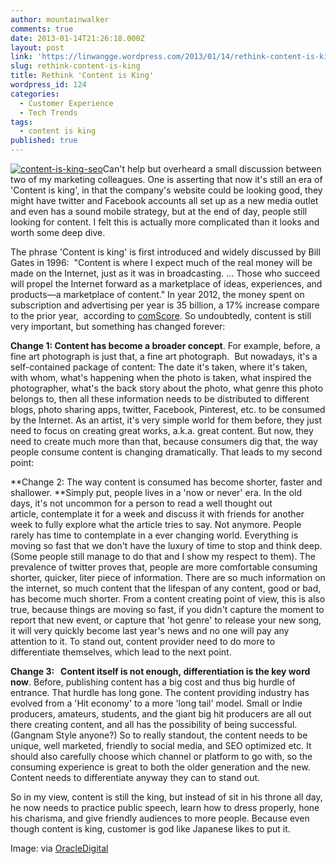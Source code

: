 ```yaml
---
author: mountainwalker
comments: true
date: 2013-01-14T21:26:18.000Z
layout: post
link: 'https://linwangge.wordpress.com/2013/01/14/rethink-content-is-king/'
slug: rethink-content-is-king
title: Rethink 'Content is King'
wordpress_id: 124
categories:
  - Customer Experience
  - Tech Trends
tags:
  - content is king
published: true
---
```


[![content-is-king-seo](http://linwangge.files.wordpress.com/2013/01/content-is-king-seo.jpg)](http://linwangge.files.wordpress.com/2013/01/content-is-king-seo.jpg)Can't help but overheard a small discussion between two of my marketing colleagues. One is asserting that now it's still an era of 'Content is king', in that the company's website could be looking good, they might have twitter and Facebook accounts all set up as a new media outlet and even has a sound mobile strategy, but at the end of day, people still looking for content. I felt this is actually more complicated than it looks and worth some deep dive.

The phrase 'Content is king' is first introduced and widely discussed by Bill Gates in 1996:  "Content is where I expect much of the real money will be made on the Internet, just as it was in broadcasting. … Those who succeed will propel the Internet forward as a marketplace of ideas, experiences, and products—a marketplace of content." In year 2012, the money spent on subscription and advertising per year is 35 billion, a 17% increase compare to the prior year,  according to [comScore](http://www.businessinsider.com/online-ad-spending-will-increase-18-in-2012-2012-6#ixzz24NXrz1s0). So undoubtedly, content is still very important, but something has changed forever:

**Change 1: Content has become a broader concept**. For example, before, a fine art photograph is just that, a fine art photograph.  But nowadays, it's a self-contained package of content: The date it's taken, where it's taken, with whom, what's happening when the photo is taken, what inspired the photographer, what's the back story about the photo, what genre this photo belongs to, then all these information needs to be distributed to different blogs, photo sharing apps, twitter, Facebook, Pinterest, etc. to be consumed by the Internet. As an artist, it's very simple world for them before, they just need to focus on creating great works, a.k.a. great content. But now, they need to create much more than that, because consumers dig that, the way people consume content is changing dramatically. That leads to my second point:

**Change 2: The way content is consumed has become shorter, faster and shallower. **Simply put, people lives in a 'now or never' era. In the old days, it's not uncommon for a person to read a well thought out article, contemplate it for a week and discuss it with friends for another week to fully explore what the article tries to say. Not anymore. People rarely has time to contemplate in a ever changing world. Everything is moving so fast that we don't have the luxury of time to stop and think deep. (Some people still manage to do that and I show my respect to them). The prevalence of twitter proves that, people are more comfortable consuming shorter, quicker, liter piece of information. There are so much information on the internet, so much content that the lifespan of any content, good or bad, has become much shorter. From a content creating point of view, this is also true, because things are moving so fast, if you didn't capture the moment to report that new event, or capture that 'hot genre' to release your new song, it will very quickly become last year's news and no one will pay any attention to it. To stand out, content provider need to do more to differentiate themselves, which lead to the next point.

**Change 3:   Content itself is not enough, differentiation is the key word now**. Before, publishing content has a big cost and thus big hurdle of entrance. That hurdle has long gone. The content providing industry has evolved from a 'Hit economy' to a more 'long tail' model. Small or Indie producers, amateurs, students, and the giant big hit producers are all out there creating content, and all has the possibility of being successful. (Gangnam Style anyone?) So to really standout, the content needs to be unique, well marketed, friendly to social media, and SEO optimized etc. It should also carefully choose which channel or platform to go with, so the consuming experience is great to both the older generation and the new. Content needs to differentiate anyway they can to stand out.

So in my view, content is still the king, but instead of sit in his throne all day, he now needs to practice public speech, learn how to dress properly, hone his charisma, and give friendly audiences to more people. Because even though content is king, customer is god like Japanese likes to put it.

Image: via [OracleDigital](http://www.oracledigital.com.au/consistent-content-is-king-with-seo/)
